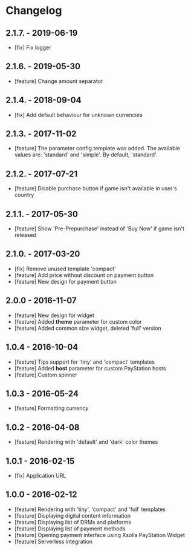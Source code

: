 # Changelog

## 2.1.7. - 2019-06-19
- [fix] Fix logger

## 2.1.6. - 2019-05-30
- [feature] Change amount separator

## 2.1.4. - 2018-09-04
- [fix] Add default behaviour for unknown currencies

## 2.1.3. - 2017-11-02
- [feature] The parameter config.template was added. The available values are: 
'standard' and 'simple'. By default, 'standard'.

## 2.1.2. - 2017-07-21
- [feature] Disable purchase button if game isn't available in user's country

## 2.1.1. - 2017-05-30
- [feature] Show 'Pre-Prepurchase' instead of 'Buy Now' if game isn't released

## 2.1.0. - 2017-03-20

- [fix] Remove unused template 'compact'
- [feature] Add price without discount on payment button
- [feature] New design for payment button

## 2.0.0 - 2016-11-07

- [feature] New design for widget 
- [feature] Added **theme** parameter for custom color
- [feature] Added common size widget, deleted 'full' version

## 1.0.4 - 2016-10-04

- [feature] Tips support for 'tiny' and 'compact' templates
- [feature] Added **host** parameter for custom PayStation hosts
- [feature] Custom spinner

## 1.0.3 - 2016-05-24

- [feature] Formatting currency

## 1.0.2 - 2016-04-08

- [feature] Rendering with 'default' and 'dark' color themes

## 1.0.1 - 2016-02-15

- [fix] Application URL

## 1.0.0 - 2016-02-12

- [feature] Rendering with 'tiny', 'compact' and 'full' templates
- [feature] Displaying digital content information
- [feature] Displaying list of DRMs and platforms
- [feature] Displaying list of payment methods
- [feature] Opening payment interface using Xsolla PayStation Widget
- [feature] Serverless integration
